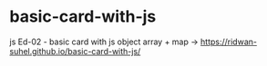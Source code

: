 # basic-card-with-js
js Ed-02 - basic card with js object array + map -> https://ridwan-suhel.github.io/basic-card-with-js/
